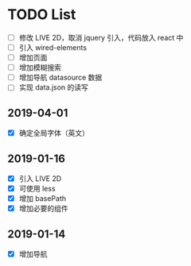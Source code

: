 # TODO List

- [ ] 修改 LIVE 2D，取消 jquery 引入，代码放入 react 中
- [ ] 引入 wired-elements
- [ ] 增加页面
- [ ] 增加模糊搜索
- [ ] 增加导航 datasource 数据
- [ ] 实现 data.json 的读写

## 2019-04-01

- [x] 确定全局字体（英文）

## 2019-01-16

- [x] 引入 LIVE 2D
- [x] 可使用 less
- [x] 增加 basePath
- [x] 增加必要的组件

## 2019-01-14

- [x] 增加导航
